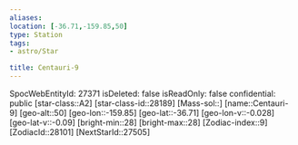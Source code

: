 ```yaml
---
aliases: 
location: [-36.71,-159.85,50]
type: Station
tags:
- astro/Star

title: Centauri-9
---
```

SpocWebEntityId: 27371
isDeleted: false
isReadOnly: false
confidential: public
[star-class::A2]
[star-class-id::28189]
[Mass-sol::]
[name::Centauri-9]
[geo-alt::50]
[geo-lon::-159.85]
[geo-lat::-36.71]
[geo-lon-v::-0.028]
[geo-lat-v::-0.09]
[bright-min::28]
[bright-max::28]
[Zodiac-index::9]
[ZodiacId::28101]
[NextStarId::27505]



